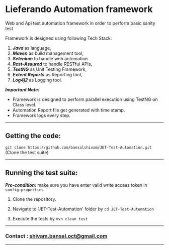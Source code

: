 # Lieferando Automation framework
Web and Api test automation framework in order to perform basic sanity test

Framework is designed using following Tech Stack:
1. ***Java*** as language,
2. ***Maven*** as build management tool,
3. ***Selenium*** to handle web automation
4. ***Rest-Assured*** to handle RESTful APIs,
5. ***TestNG*** as Unit Testing Framework,
6. ***Extent Reports*** as Reporting tool,
7. ***Log4j2*** as Logging tool.

***Important Note:***
- Framework is designed to perform parallel execution using TestNG on Class level.
- Automation Report file get generated with time stamp.
- Framework logs every step.

--------------------------------------------------------------------------------------------
Getting the code:
--------------------------------------------------------------------------------------------
`git clone https://github.com/bansalshivam/JET-Test-Automation.git` (Clone the test suite)

--------------------------------------------------------------------------------------------
Running the test suite:
--------------------------------------------------------------------------------------------
***Pre-condition:***  make sure you have enter valid write access token in `config.properties`

1. Clone the repository.

2. Navigate to 'JET-Test-Automation' folder by  `cd JET-Test-Automation`

3. Execute the tests by  `mvn clean test`

--------------------------------------------------------------------------------------------
### Contact :  shivam.bansal.oct@gmail.com
--------------------------------------------------------------------------------------------
